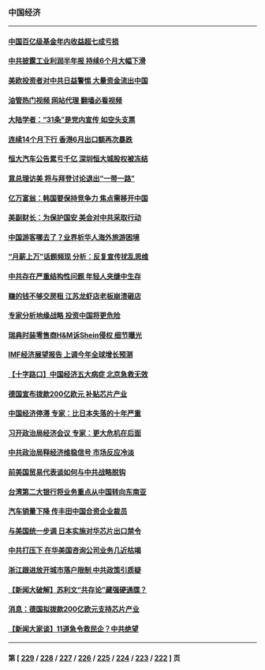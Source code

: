 ### 中国经济
---
#### [中国百亿级基金年内收益超七成亏损](../../pages/ncid283/n14043250.md?07280845) 
#### [中共披露工业利润半年报 持续6个月大幅下滑](../../pages/ncid283/n14043228.md?07280845) 
#### [美欧投资者对中共日益警惕 大量资金流出中国](../../pages/ncid283/n14043141.md?07280845) 
#### [油管热门视频 网站代理 翻墙必看视频](http://138.2.39.72:81/youtube.html?epic-marker?07280845)
#### [大陆学者：“31条”是党内宣传 如空头支票](../../pages/ncid283/n14042669.md?07280845) 
#### [连续14个月下行 香港6月出口额再次暴跌](../../pages/ncid283/n14042529.md?07280845) 
#### [恒大汽车公告累亏千亿 深圳恒大城股权被冻结](../../pages/ncid283/n14042514.md?07280845) 
#### [意总理访美 将与拜登讨论退出“一带一路”](../../pages/ncid283/n14042454.md?07280845) 
#### [亿万富翁：韩国要保持竞争力 焦点需移开中国](../../pages/ncid283/n14042366.md?07280845) 
#### [美副财长：为保护国安 美会对中共采取行动](../../pages/ncid283/n14042469.md?07280845) 
#### [中国游客哪去了？业界析华人海外旅游困境](../../pages/ncid283/n14042407.md?07280845) 
#### [“月薪上万”话题频现 分析：反复宣传扰乱思维](../../pages/ncid283/n14042204.md?07280845) 
#### [中共存在严重结构性问题 年轻人夹缝中生存](../../pages/ncid283/n14041969.md?07280845) 
#### [赚的钱不够交房租 江苏龙虾店老板崩溃砸店](../../pages/ncid283/n14041954.md?07280845) 
#### [专家分析地缘战略 投资中国将更危险](../../pages/ncid283/n14040701.md?07280845) 
#### [瑞典时装零售商H&M诉Shein侵权 细节曝光](../../pages/ncid283/n14041751.md?07280845) 
#### [IMF经济展望报告 上调今年全球增长预测](../../pages/ncid283/n14041746.md?07280845) 
#### [【十字路口】中国经济五大病症 北京急救无效](../../pages/ncid283/n14041578.md?07280845) 
#### [德国宣布拨款200亿欧元 补贴芯片产业](../../pages/ncid283/n14041618.md?07280845) 
#### [中国经济停滞 专家：比日本失落的十年严重](../../pages/ncid283/n14041381.md?07280845) 
#### [习开政治局经济会议 专家：更大危机在后面](../../pages/ncid283/n14041003.md?07280845) 
#### [中共政治局释经济维稳信号 市场反应冷淡](../../pages/ncid283/n14041237.md?07280845) 
#### [前美国贸易代表谈如何与中共战略脱钩](../../pages/ncid283/n14041084.md?07280845) 
#### [台湾第二大银行将业务重点从中国转向东南亚](../../pages/ncid283/n14041100.md?07280845) 
#### [汽车销量下降 传丰田中国合资企业裁员](../../pages/ncid283/n14041029.md?07280845) 
#### [与美国统一步调 日本实施对华芯片出口禁令](../../pages/ncid283/n14041063.md?07280845) 
#### [中共打压下 在华美国咨询公司业务几近枯竭](../../pages/ncid283/n14041062.md?07280845) 
#### [浙江跟进放开城市落户限制 中共政策引质疑](../../pages/ncid283/n14040997.md?07280845) 
#### [【新闻大破解】苏利文“共存论”藏强硬通牒？](../../pages/ncid283/n14040959.md?07280845) 
#### [消息：德国拟拨款200亿欧元支持芯片产业](../../pages/ncid283/n14041014.md?07280845) 
#### [【新闻大家谈】11道急令救民企？中共绝望](../../pages/ncid283/n14040944.md?07280845) 

---
#### 第 [ [229](./229.md?07280845) / [228](./228.md?07280845) / [227](./227.md?07280845) / [226](./226.md?07280845) / [225](./225.md?07280845) / [224](./224.md?07280845) / [223](./223.md?07280845) / [222](./222.md?07280845) ] 页
